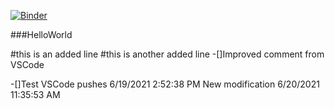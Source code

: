 [![Binder](https://mybinder.org/badge_logo.svg)](https://mybinder.org/v2/gh/ChillCrunch37/HelloWorld/HEAD)

###HelloWorld

#this is an added line
#this is another added line
-[]Improved comment from VSCode 

-[]Test VSCode pushes
 6/19/2021 2:52:38 PM
New modification  6/20/2021 11:35:53 AM

